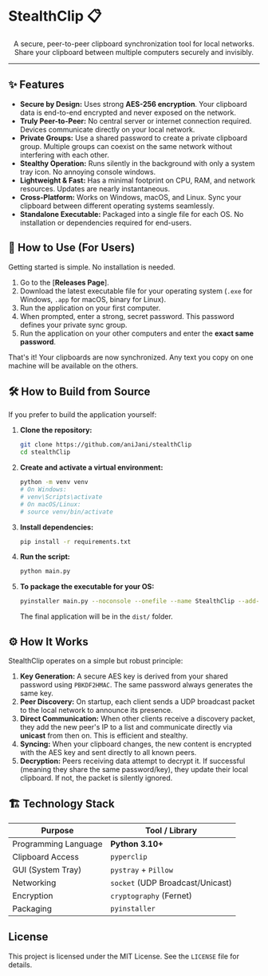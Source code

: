 # StealthClip 📋

<p align="center">
  A secure, peer-to-peer clipboard synchronization tool for local networks.
  <br>
  Share your clipboard between multiple computers securely and invisibly.
</p>

---

## ✨ Features

- **Secure by Design:** Uses strong **AES-256 encryption**. Your clipboard data is end-to-end encrypted and never exposed on the network.
- **Truly Peer-to-Peer:** No central server or internet connection required. Devices communicate directly on your local network.
- **Private Groups:** Use a shared password to create a private clipboard group. Multiple groups can coexist on the same network without interfering with each other.
- **Stealthy Operation:** Runs silently in the background with only a system tray icon. No annoying console windows.
- **Lightweight & Fast:** Has a minimal footprint on CPU, RAM, and network resources. Updates are nearly instantaneous.
- **Cross-Platform:** Works on Windows, macOS, and Linux. Sync your clipboard between different operating systems seamlessly.
- **Standalone Executable:** Packaged into a single file for each OS. No installation or dependencies required for end-users.

## 🚀 How to Use (For Users)

Getting started is simple. No installation is needed.

1.  Go to the [**Releases Page**].
2.  Download the latest executable file for your operating system (`.exe` for Windows, `.app` for macOS, binary for Linux).
3.  Run the application on your first computer.
4.  When prompted, enter a strong, secret password. This password defines your private sync group.
5.  Run the application on your other computers and enter the **exact same password**.

That's it! Your clipboards are now synchronized. Any text you copy on one machine will be available on the others.

## 🛠️ How to Build from Source
If you prefer to build the application yourself:

1.  **Clone the repository:**
    ```bash
    git clone https://github.com/aniJani/stealthClip
    cd stealthClip
    ```
2.  **Create and activate a virtual environment:**
    ```bash
    python -m venv venv
    # On Windows:
    # venv\Scripts\activate
    # On macOS/Linux:
    # source venv/bin/activate
    ```
3.  **Install dependencies:**
    ```bash
    pip install -r requirements.txt
    ```
4.  **Run the script:**
    ```bash
    python main.py
    ```
5.  **To package the executable for your OS:**
    ```bash
    pyinstaller main.py --noconsole --onefile --name StealthClip --add-data "icon.png:."
    ```
    The final application will be in the `dist/` folder.

## ⚙️ How It Works

StealthClip operates on a simple but robust principle:

1.  **Key Generation:** A secure AES key is derived from your shared password using `PBKDF2HMAC`. The same password always generates the same key.
2.  **Peer Discovery:** On startup, each client sends a UDP broadcast packet to the local network to announce its presence.
3.  **Direct Communication:** When other clients receive a discovery packet, they add the new peer's IP to a list and communicate directly via **unicast** from then on. This is efficient and stealthy.
4.  **Syncing:** When your clipboard changes, the new content is encrypted with the AES key and sent directly to all known peers.
5.  **Decryption:** Peers receiving data attempt to decrypt it. If successful (meaning they share the same password/key), they update their local clipboard. If not, the packet is silently ignored.

## 🏗️ Technology Stack

| Purpose                     | Tool / Library                |
| --------------------------- | ----------------------------- |
| Programming Language        | **Python 3.10+**              |
| Clipboard Access            | `pyperclip`                   |
| GUI (System Tray)           | `pystray` + `Pillow`          |
| Networking                  | `socket` (UDP Broadcast/Unicast) |
| Encryption                  | `cryptography` (Fernet)       |
| Packaging                   | `pyinstaller`                 |

## License

This project is licensed under the MIT License. See the `LICENSE` file for details.